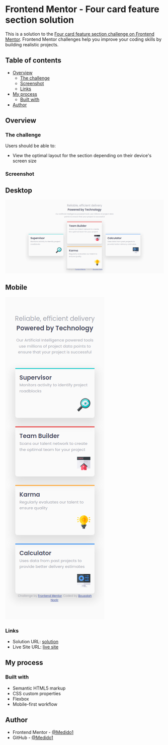 # Frontend Mentor - Four card feature section solution

This is a solution to the [Four card feature section challenge on Frontend Mentor](https://www.frontendmentor.io/challenges/four-card-feature-section-weK1eFYK). Frontend Mentor challenges help you improve your coding skills by building realistic projects. 

## Table of contents

- [Overview](#overview)
  - [The challenge](#the-challenge)
  - [Screenshot](#screenshot)
  - [Links](#links)
- [My process](#my-process)
  - [Built with](#built-with)
- [Author](#author)

## Overview

### The challenge

Users should be able to:

- View the optimal layout for the section depending on their device's screen size

### Screenshot

  ## Desktop 
  ![](./ScreenShots/desktopScreenShot.png)

  ## Mobile 
  ![](./ScreenShots/mobileScreenShot.png)


### Links

- Solution URL: [solution](https://github.com/Medido1/Frontend-Mentor-Four-card-feature-section)
- Live Site URL: [live site](https://medido1.github.io/Frontend-Mentor-Four-card-feature-section/)

## My process

### Built with

- Semantic HTML5 markup
- CSS custom properties
- Flexbox
- Mobile-first workflow

## Author

- Frontend Mentor - [@Medido1](https://www.frontendmentor.io/profile/Medido1)
- GitHub - [@Medido1](https://github.com/Medido1)




